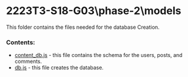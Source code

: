 # 2223T3-S18-G03\phase-2\models

This folder contains the files needed for the database Creation. 

### Contents:
- [content_db.js](https://github.com/2223T3-S18-G03\phase-2\models\content_db.js) - this file contains the schema for the users, posts, and comments.
- [db.js](https://github.com/2223T3-S18-G03\phase-2\models\db.js) - this file creates the database.